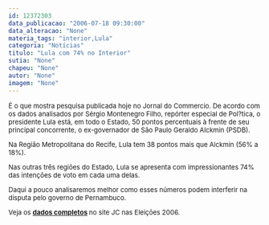 ```yaml
---
id: 12372303
data_publicacao: "2006-07-18 09:30:00"
data_alteracao: "None"
materia_tags: "interior,Lula"
categoria: "Notícias"
titulo: "Lula com 74% no Interior"
sutia: "None"
chapeu: "None"
autor: "None"
imagem: "None"
---
```

<p><FONT size=2></p>
<p><P>É o que mostra pesquisa publicada hoje no Jornal do Commercio. De acordo com os dados analisados por Sérgio Montenegro Filho, repórter especial de Pol?tica, o presidente Lula está, em todo o Estado, 50 pontos percentuais à frente de seu principal concorrente, o ex-governador de São Paulo Geraldo Alckmin (PSDB).</P></p>
<p><P>Na Região Metropolitana do Recife, Lula tem 38 pontos mais que Alckmin (56% a 18%).</P></p>
<p><P>Nas outras três regiões do Estado, Lula se apresenta com impressionantes 74% das intenções de voto em cada uma delas.</P></p>
<p><P>Daqui a pouco analisaremos melhor como esses números podem interferir na disputa pelo governo de Pernambuco.</P></p>
<p><P>Veja os <B><A href=\"https://jc3.uol.com.br/especiais/eleicoes2006/2006/07/18/not_266.php\">dados completos</A> </B>no site JC nas Eleições 2006.</P></FONT> </p>
